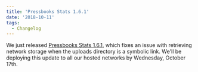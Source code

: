 ```yaml
---
title: 'Pressbooks Stats 1.6.1'
date: '2018-10-11'
tags:
  - Changelog
---
```


We just released
[Pressbooks Stats 1.6.1](https://docs.pressbooks.org/changelog/pressbooks-stats/#1-6-1),
which fixes an issue with retrieving network storage when the uploads directory is a
symbolic link. We'll be deploying this update to all our hosted networks by Wednesday,
October 17th.
